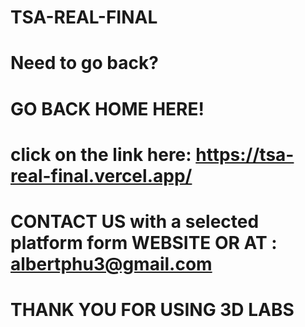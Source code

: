 # TSA-REAL-FINAL
# Need to go back?
# GO BACK HOME HERE!
# click on the link here: https://tsa-real-final.vercel.app/
# CONTACT US with a selected platform form WEBSITE OR AT : albertphu3@gmail.com
# THANK YOU FOR USING 3D LABS
